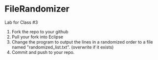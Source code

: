 # FileRandomizer
Lab for Class #3

1. Fork the repo to your github
2. Pull your fork into Eclipse
3. Change the program to output the lines in a randomized order to a file named "randomized_list.txt". (overwrite if it exists)
4. Commit and push to your repo.
